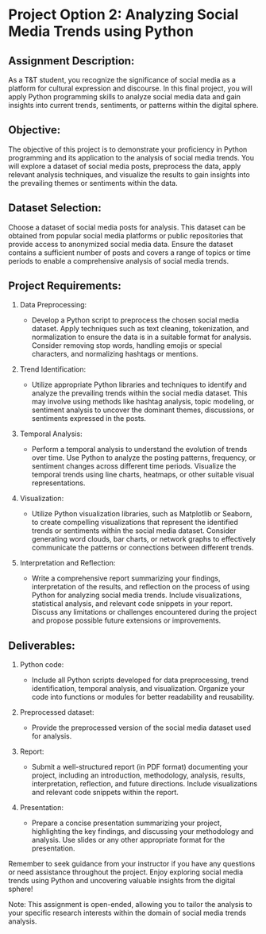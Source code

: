 # Project Option 2: Analyzing Social Media Trends using Python

## Assignment Description:
As a T&T student, you recognize the significance of social media as a platform for cultural expression and discourse. In this final project, you will apply Python programming skills to analyze social media data and gain insights into current trends, sentiments, or patterns within the digital sphere.

## Objective:
The objective of this project is to demonstrate your proficiency in Python programming and its application to the analysis of social media trends. You will explore a dataset of social media posts, preprocess the data, apply relevant analysis techniques, and visualize the results to gain insights into the prevailing themes or sentiments within the data.

## Dataset Selection:
Choose a dataset of social media posts for analysis. This dataset can be obtained from popular social media platforms or public repositories that provide access to anonymized social media data. Ensure the dataset contains a sufficient number of posts and covers a range of topics or time periods to enable a comprehensive analysis of social media trends.

## Project Requirements:
1. Data Preprocessing:
   - Develop a Python script to preprocess the chosen social media dataset. Apply techniques such as text cleaning, tokenization, and normalization to ensure the data is in a suitable format for analysis. Consider removing stop words, handling emojis or special characters, and normalizing hashtags or mentions.

2. Trend Identification:
   - Utilize appropriate Python libraries and techniques to identify and analyze the prevailing trends within the social media dataset. This may involve using methods like hashtag analysis, topic modeling, or sentiment analysis to uncover the dominant themes, discussions, or sentiments expressed in the posts.

3. Temporal Analysis:
   - Perform a temporal analysis to understand the evolution of trends over time. Use Python to analyze the posting patterns, frequency, or sentiment changes across different time periods. Visualize the temporal trends using line charts, heatmaps, or other suitable visual representations.

4. Visualization:
   - Utilize Python visualization libraries, such as Matplotlib or Seaborn, to create compelling visualizations that represent the identified trends or sentiments within the social media dataset. Consider generating word clouds, bar charts, or network graphs to effectively communicate the patterns or connections between different trends.

5. Interpretation and Reflection:
   - Write a comprehensive report summarizing your findings, interpretation of the results, and reflection on the process of using Python for analyzing social media trends. Include visualizations, statistical analysis, and relevant code snippets in your report. Discuss any limitations or challenges encountered during the project and propose possible future extensions or improvements.

## Deliverables:
1. Python code:
   - Include all Python scripts developed for data preprocessing, trend identification, temporal analysis, and visualization. Organize your code into functions or modules for better readability and reusability.

2. Preprocessed dataset:
   - Provide the preprocessed version of the social media dataset used for analysis.

3. Report:
   - Submit a well-structured report (in PDF format) documenting your project, including an introduction, methodology, analysis, results, interpretation, reflection, and future directions. Include visualizations and relevant code snippets within the report.

4. Presentation:
   - Prepare a concise presentation summarizing your project, highlighting the key findings, and discussing your methodology and analysis. Use slides or any other appropriate format for the presentation.

Remember to seek guidance from your instructor if you have any questions or need assistance throughout the project. Enjoy exploring social media trends using Python and uncovering valuable insights from the digital sphere!

Note: This assignment is open-ended, allowing you to tailor the analysis to your specific research interests within the domain of social media trends analysis.
